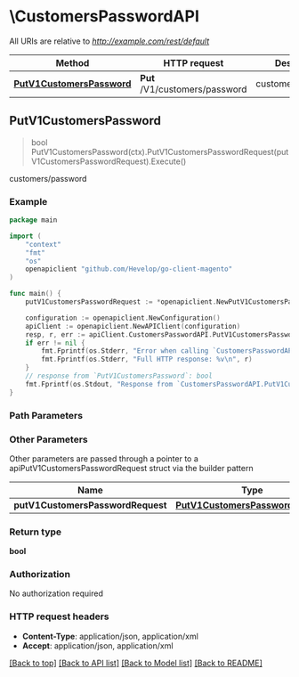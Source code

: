 # \CustomersPasswordAPI

All URIs are relative to *http://example.com/rest/default*

Method | HTTP request | Description
------------- | ------------- | -------------
[**PutV1CustomersPassword**](CustomersPasswordAPI.md#PutV1CustomersPassword) | **Put** /V1/customers/password | customers/password



## PutV1CustomersPassword

> bool PutV1CustomersPassword(ctx).PutV1CustomersPasswordRequest(putV1CustomersPasswordRequest).Execute()

customers/password



### Example

```go
package main

import (
	"context"
	"fmt"
	"os"
	openapiclient "github.com/Hevelop/go-client-magento"
)

func main() {
	putV1CustomersPasswordRequest := *openapiclient.NewPutV1CustomersPasswordRequest("Email_example", "Template_example") // PutV1CustomersPasswordRequest |  (optional)

	configuration := openapiclient.NewConfiguration()
	apiClient := openapiclient.NewAPIClient(configuration)
	resp, r, err := apiClient.CustomersPasswordAPI.PutV1CustomersPassword(context.Background()).PutV1CustomersPasswordRequest(putV1CustomersPasswordRequest).Execute()
	if err != nil {
		fmt.Fprintf(os.Stderr, "Error when calling `CustomersPasswordAPI.PutV1CustomersPassword``: %v\n", err)
		fmt.Fprintf(os.Stderr, "Full HTTP response: %v\n", r)
	}
	// response from `PutV1CustomersPassword`: bool
	fmt.Fprintf(os.Stdout, "Response from `CustomersPasswordAPI.PutV1CustomersPassword`: %v\n", resp)
}
```

### Path Parameters



### Other Parameters

Other parameters are passed through a pointer to a apiPutV1CustomersPasswordRequest struct via the builder pattern


Name | Type | Description  | Notes
------------- | ------------- | ------------- | -------------
 **putV1CustomersPasswordRequest** | [**PutV1CustomersPasswordRequest**](PutV1CustomersPasswordRequest.md) |  | 

### Return type

**bool**

### Authorization

No authorization required

### HTTP request headers

- **Content-Type**: application/json, application/xml
- **Accept**: application/json, application/xml

[[Back to top]](#) [[Back to API list]](../README.md#documentation-for-api-endpoints)
[[Back to Model list]](../README.md#documentation-for-models)
[[Back to README]](../README.md)

